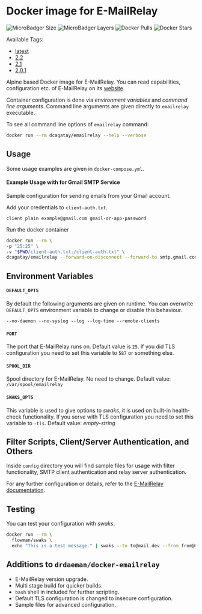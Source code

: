 # Docker image for E-MailRelay
![MicroBadger Size](https://img.shields.io/microbadger/image-size/dcagatay/emailrelay)
![MicroBadger Layers](https://img.shields.io/microbadger/layers/dcagatay/emailrelay)
![Docker Pulls](https://img.shields.io/docker/pulls/dcagatay/emailrelay)
![Docker Stars](https://img.shields.io/docker/stars/dcagatay/emailrelay)

Available Tags:
- [latest](https://github.com/dogukancagatay/docker-emailrelay/blob/master/Dockerfile)
- [2.2](https://github.com/dogukancagatay/docker-emailrelay/blob/2.2/Dockerfile)
- [2.1](https://github.com/dogukancagatay/docker-emailrelay/blob/2.1/Dockerfile)
- [2.0.1](https://github.com/dogukancagatay/docker-emailrelay/blob/2.0.1/Dockerfile)

Alpine based Docker image for E-MailRelay. You can read capabilities, configuration etc. of E-MailRelay on its [website](http://emailrelay.sourceforge.net).

Container configuration is done via *environment variables* and *command line arguments*. Command line arguments are given directly to ``emailrelay`` executable.

To see all command line options of ``emailrelay`` command:

```bash
docker run --rm dcagatay/emailrelay --help --verbose
```

## Usage
Some usage examples are given in ``docker-compose.yml``.

#### Example Usage with for Gmail SMTP Service
Sample configuration for sending emails from your Gmail account.

Add your credentials to ``client-auth.txt``.

```
client plain example@gmail.com gmail-or-app-password
```

Run the docker container
```bash
docker run --rm \
-p "25:25" \
-v "$PWD/client-auth.txt:/client-auth.txt" \
dcagatay/emailrelay --forward-on-disconnect --forward-to smtp.gmail.com:587 --client-tls --client-auth=/client-auth.txt
```

## Environment Variables

#### ``DEFAULT_OPTS``
By default the following arguments are given on runtime. You can overwrite ``DEFAULT_OPTS`` environment variable to change or disable this behaviour.
```
--no-daemon --no-syslog --log --log-time --remote-clients
```

#### ``PORT``
The port that E-MailRelay runs on. Default value is ``25``. If you did TLS configuration you need to set this variable to ``587`` or something else.

#### ``SPOOL_DIR``
Spool directory for E-MailRelay. No need to change. Default value: ``/var/spool/emailrelay``

#### ``SWAKS_OPTS``
This variable is used to give options to _swaks_, it is used on built-in health-check functionality. If you serve with TLS configuration you need to set this variable to ``-tls``. Default value: _empty-string_

## Filter Scripts, Client/Server Authentication, and Others
Inside ``config`` directory you will find sample files for usage with filter functionality, SMTP client authentication and relay server authentication.

For any further configuration or details, refer to the [E-MailRelay documentation](http://emailrelay.sourceforge.net).

## Testing
You can test your configuration with _swaks_.
```bash
docker run --rm \
  flowman/swaks \
  echo "This is a test message." | swaks --to to@mail.dev --from from@mail.dev --server localhost --port 25
```

## Additions to ``drdaeman/docker-emailrelay``
- E-MailRelay version upgrade.
- Multi stage build for quicker builds.
- ``bash`` shell in included for further scripting.
- Default TLS configuration is changed to insecure configuration.
- Sample files for advanced configuration.
